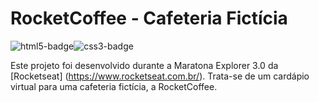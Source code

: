 # RocketCoffee - Cafeteria Fictícia

<div style="display: flex; flex-direction: row;">
  <img alt="html5-badge" src="https://img.shields.io/badge/HTML5-E34F26?style=for-the-badge&logo=html5&logoColor=white">
  <img alt="css3-badge" src="https://img.shields.io/badge/CSS3-1572B6?style=for-the-badge&logo=css3&logoColor=white">
</div>

Este projeto foi desenvolvido durante a Maratona Explorer 3.0 da [Rocketseat] (https://www.rocketseat.com.br/). Trata-se de um cardápio virtual para uma cafeteria fictícia, a RocketCoffee.
